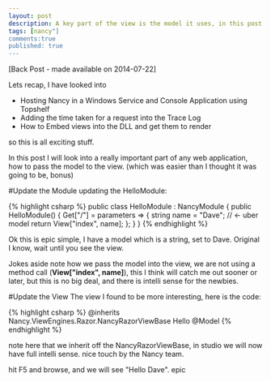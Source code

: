 ```yaml
---
layout: post
description: A key part of the view is the model it uses, in this post I have a look into how to pass a simple model to a Razor view, on the Nancy platform.
tags: [nancy"]
comments:true
published: true
---
```

[Back Post - made available on 2014-07-22]

Lets recap, I have looked into

* Hosting Nancy in a Windows Service and Console Application using Topshelf
* Adding the time taken for a request into the Trace Log
* How to Embed views into the DLL and get them to render

so this is all exciting stuff.

In this post I will look into a really important part of any web application, how to pass the model to the view. (which was easier than I thought it was going to be, bonus)

#Update the Module
updating the HelloModule:

{% highlight csharp %}
public class HelloModule : NancyModule
{
    public HelloModule()
    {
        Get["/"] = parameters =>
        {
            string name = "Dave"; // <- uber model 
            return View["index", name];
        };
    }
}
{% endhighlight %}

Ok this is epic simple, I have a model which is a string, set to Dave. Original I know, wait until you see the view.

Jokes aside note how we pass the model into the view, we are not using a method call (**View["index", name]**), this I think will catch me out sooner or later, but this is no big deal, and there is intelli sense for the newbies.

#Update the View
The view I found to be more interesting, here is the code:

{% highlight csharp %}
@inherits Nancy.ViewEngines.Razor.NancyRazorViewBase<string>
Hello @Model
{% endhighlight %}

note here that we inherit off the NancyRazorViewBase, in studio we will now have full intelli sense. nice touch by the Nancy team.

hit F5 and browse, and we will see "Hello Dave". epic